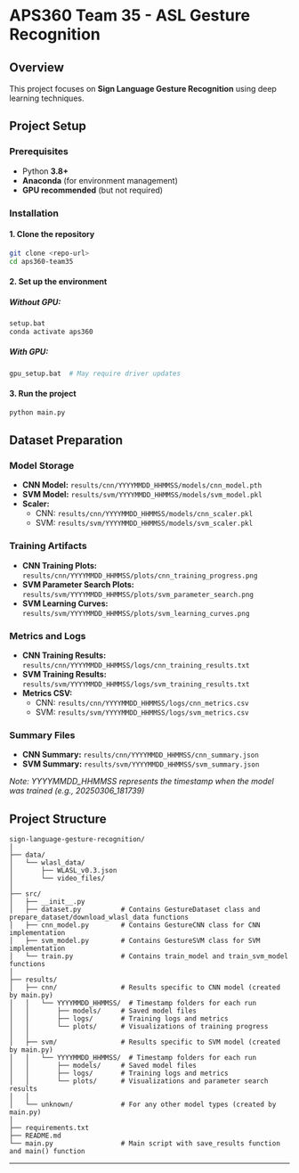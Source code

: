 # APS360 Team 35 - ASL Gesture Recognition

## Overview
This project focuses on **Sign Language Gesture Recognition** using deep learning techniques.

## Project Setup

### Prerequisites
- Python **3.8+**
- **Anaconda** (for environment management)
- **GPU recommended** (but not required)

### Installation
#### 1. Clone the repository
```sh
git clone <repo-url>
cd aps360-team35
```

#### 2. Set up the environment
##### Without GPU:
```sh
setup.bat
conda activate aps360
```
##### With GPU:
```sh
gpu_setup.bat  # May require driver updates
```

#### 3. Run the project
```sh
python main.py
```

## Dataset Preparation

### Model Storage
- **CNN Model:** `results/cnn/YYYYMMDD_HHMMSS/models/cnn_model.pth`
- **SVM Model:** `results/svm/YYYYMMDD_HHMMSS/models/svm_model.pkl`
- **Scaler:** 
  - CNN: `results/cnn/YYYYMMDD_HHMMSS/models/cnn_scaler.pkl`
  - SVM: `results/svm/YYYYMMDD_HHMMSS/models/svm_scaler.pkl`
  
### Training Artifacts
- **CNN Training Plots:** `results/cnn/YYYYMMDD_HHMMSS/plots/cnn_training_progress.png`
- **SVM Parameter Search Plots:** `results/svm/YYYYMMDD_HHMMSS/plots/svm_parameter_search.png`
- **SVM Learning Curves:** `results/svm/YYYYMMDD_HHMMSS/plots/svm_learning_curves.png`

### Metrics and Logs
- **CNN Training Results:** `results/cnn/YYYYMMDD_HHMMSS/logs/cnn_training_results.txt`
- **SVM Training Results:** `results/svm/YYYYMMDD_HHMMSS/logs/svm_training_results.txt`
- **Metrics CSV:** 
  - CNN: `results/cnn/YYYYMMDD_HHMMSS/logs/cnn_metrics.csv`
  - SVM: `results/svm/YYYYMMDD_HHMMSS/logs/svm_metrics.csv`
  
### Summary Files
- **CNN Summary:** `results/cnn/YYYYMMDD_HHMMSS/cnn_summary.json`
- **SVM Summary:** `results/svm/YYYYMMDD_HHMMSS/svm_summary.json`

*Note: YYYYMMDD_HHMMSS represents the timestamp when the model was trained (e.g., 20250306_181739)*

## Project Structure
```
sign-language-gesture-recognition/
│
├── data/
│   └── wlasl_data/
│       ├── WLASL_v0.3.json
│       └── video_files/
│
├── src/
│   ├── __init__.py
│   ├── dataset.py          # Contains GestureDataset class and prepare_dataset/download_wlasl_data functions
│   ├── cnn_model.py        # Contains GestureCNN class for CNN implementation
│   ├── svm_model.py        # Contains GestureSVM class for SVM implementation
│   └── train.py            # Contains train_model and train_svm_model functions
│
├── results/
│   ├── cnn/                # Results specific to CNN model (created by main.py)
│   │   └── YYYYMMDD_HHMMSS/  # Timestamp folders for each run
│   │       ├── models/     # Saved model files
│   │       ├── logs/       # Training logs and metrics
│   │       └── plots/      # Visualizations of training progress
│   │
│   ├── svm/                # Results specific to SVM model (created by main.py)
│   │   └── YYYYMMDD_HHMMSS/  # Timestamp folders for each run
│   │       ├── models/     # Saved model files
│   │       ├── logs/       # Training logs and metrics
│   │       └── plots/      # Visualizations and parameter search results
│   │
│   └── unknown/            # For any other model types (created by main.py)
│
├── requirements.txt
├── README.md
└── main.py                 # Main script with save_results function and main() function
```

---

